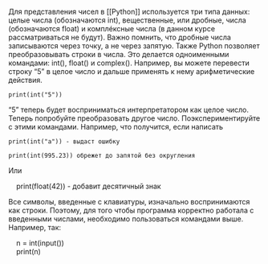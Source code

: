 Для представления чисел в [[Python]] используется три типа данных: целые числа (обозначаются int), вещественные, или дробные, числа (обозначаются float) и комплéксные числа (в данном курсе рассматриваться не будут). Важно помнить, что дробные числа записываются через точку, а не через запятую. Также Python позволяет преобразовывать строки в числа. Это делается одноименными командами: int(), float() и complex(). Например, вы можете перевести строку “5” в целое число и дальше применять к нему арифметические действия. 

	print(int("5"))

“5” теперь будет восприниматься интерпретатором как целое число. Теперь попробуйте преобразовать другое число. Поэкспериментируйте с этими командами. Например, что получится, если написать

	print(int("a")) - выдаст ошибку 

	print(int(995.23)) обрежет до запятой без округления

Или

    print(float(42)) - добавит десятичный знак

Все символы, введенные с клавиатуры, изначально воспринимаются как строки. Поэтому, для того чтобы программа корректно работала с введенными числами, необходимо пользоваться командами выше. Например, так:

    n = int(input())  
    print(n) 